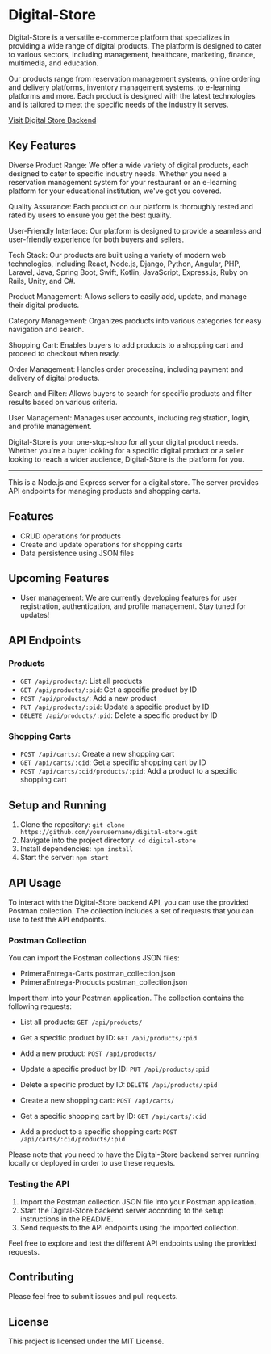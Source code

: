# Digital-Store
Digital-Store is a versatile e-commerce platform that specializes in providing a wide range of digital products. The platform is designed to cater to various sectors, including management, healthcare, marketing, finance, multimedia, and education.

Our products range from reservation management systems, online ordering and delivery platforms, inventory management systems, to e-learning platforms and more. Each product is designed with the latest technologies and is tailored to meet the specific needs of the industry it serves.

[Visit Digital Store Backend](https://digital-store-backend.netlify.app/)


## Key Features
Diverse Product Range: We offer a wide variety of digital products, each designed to cater to specific industry needs. Whether you need a reservation management system for your restaurant or an e-learning platform for your educational institution, we've got you covered.

Quality Assurance: Each product on our platform is thoroughly tested and rated by users to ensure you get the best quality.

User-Friendly Interface: Our platform is designed to provide a seamless and user-friendly experience for both buyers and sellers.

Tech Stack: Our products are built using a variety of modern web technologies, including React, Node.js, Django, Python, Angular, PHP, Laravel, Java, Spring Boot, Swift, Kotlin, JavaScript, Express.js, Ruby on Rails, Unity, and C#.

Product Management: Allows sellers to easily add, update, and manage their digital products.

Category Management: Organizes products into various categories for easy navigation and search.

Shopping Cart: Enables buyers to add products to a shopping cart and proceed to checkout when ready.

Order Management: Handles order processing, including payment and delivery of digital products.

Search and Filter: Allows buyers to search for specific products and filter results based on various criteria.

User Management: Manages user accounts, including registration, login, and profile management.

Digital-Store is your one-stop-shop for all your digital product needs. Whether you're a buyer looking for a specific digital product or a seller looking to reach a wider audience, Digital-Store is the platform for you.

---

This is a Node.js and Express server for a digital store. The server provides API endpoints for managing products and shopping carts.

## Features

- CRUD operations for products
- Create and update operations for shopping carts
- Data persistence using JSON files

## Upcoming Features

- User management: We are currently developing features for user registration, authentication, and profile management. Stay tuned for updates!

## API Endpoints

### Products

- `GET /api/products/`: List all products
- `GET /api/products/:pid`: Get a specific product by ID
- `POST /api/products/`: Add a new product
- `PUT /api/products/:pid`: Update a specific product by ID
- `DELETE /api/products/:pid`: Delete a specific product by ID

### Shopping Carts

- `POST /api/carts/`: Create a new shopping cart
- `GET /api/carts/:cid`: Get a specific shopping cart by ID
- `POST /api/carts/:cid/products/:pid`: Add a product to a specific shopping cart

## Setup and Running

1. Clone the repository: `git clone https://github.com/yourusername/digital-store.git`
2. Navigate into the project directory: `cd digital-store`
3. Install dependencies: `npm install`
4. Start the server: `npm start`

## API Usage

To interact with the Digital-Store backend API, you can use the provided Postman collection. The collection includes a set of requests that you can use to test the API endpoints.

### Postman Collection

You can import the Postman collections JSON files:
- PrimeraEntrega-Carts.postman_collection.json
- PrimeraEntrega-Products.postman_collection.json

Import them into your Postman application. The collection contains the following requests:

- List all products: `GET /api/products/`
- Get a specific product by ID: `GET /api/products/:pid`
- Add a new product: `POST /api/products/`
- Update a specific product by ID: `PUT /api/products/:pid`
- Delete a specific product by ID: `DELETE /api/products/:pid`

- Create a new shopping cart: `POST /api/carts/`
- Get a specific shopping cart by ID: `GET /api/carts/:cid`
- Add a product to a specific shopping cart: `POST /api/carts/:cid/products/:pid`

Please note that you need to have the Digital-Store backend server running locally or deployed in order to use these requests.

### Testing the API

1. Import the Postman collection JSON file into your Postman application.
2. Start the Digital-Store backend server according to the setup instructions in the README.
3. Send requests to the API endpoints using the imported collection.

Feel free to explore and test the different API endpoints using the provided requests.


## Contributing

Please feel free to submit issues and pull requests.

## License

This project is licensed under the MIT License.
